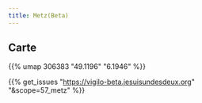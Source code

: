 ```yaml
---
title: Metz(Beta)
---
```



## Carte

{{% umap 306383 "49.1196" "6.1946" %}}

{{% get_issues "https://vigilo-beta.jesuisundesdeux.org" "&scope=57_metz" %}}
